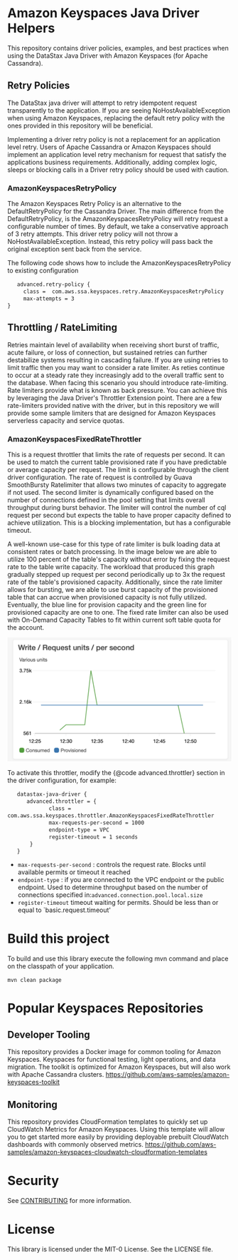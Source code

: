 # Amazon Keyspaces Java Driver Helpers
This repository contains driver policies, examples, and best practices when using the DataStax Java Driver with Amazon Keyspaces (for Apache Cassandra).

## Retry Policies
The DataStax java driver will attempt to retry idempotent request transparently to the application. If you are seeing NoHostAvailableException when using Amazon Keyspaces, replacing the default retry policy with the ones provided in this repository will be beneficial.

Implementing a driver retry policy is not a replacement for an application level retry. Users of Apache Cassandra or Amazon Keyspaces should implement an application level retry mechanism for request that satisfy the applications business requirements.  Additionally, adding complex logic, sleeps or blocking calls in a Driver retry policy should be used with caution.  

### AmazonKeyspacesRetryPolicy
The Amazon Keyspaces Retry Policy is an alternative to the DefaultRetryPolicy for the Cassandra Driver. The main difference from the DefaultRetryPolicy, is the AmazonKeyspacesRetryPolicy will retry request a configurable number of times. By default, we take a conservative approach of 3 retry attempts. This driver retry policy will not throw a NoHostAvailableException. Instead, this retry policy will pass back the original exception sent back from the service.  

The following code shows how to include the  AmazonKeyspacesRetryPolicy to existing configuration

```
   advanced.retry-policy {
     class =  com.aws.ssa.keyspaces.retry.AmazonKeyspacesRetryPolicy
     max-attempts = 3
}
```

## Throttling / RateLimiting
Retries maintain level of availability when receiving short burst of traffic, acute failure, or loss of connection, but sustained retries can further destabilize systems resulting in cascading failure. If you are using retries to limit traffic then you may want to consider a rate limiter.  As reties continue to occur at a steady rate they increasingly add to the overall traffic sent to the database.  When facing this scenario you should introduce rate-limiting. Rate limiters provide what is known as back pressure. You can achieve this by leveraging the Java Driver's Throttler Extension point.  There are a few rate-limiters provided native with the driver, but in this repository we will provide some sample limiters that are designed for Amazon Keyspaces serverless capacity and service quotas. 

### AmazonKeyspacesFixedRateThrottler
This is a request throttler that limits the rate of requests per second. It can be used to match the current table provisioned rate if you have predictable or average capacity per request.
The limit is configurable through the client driver configuration. 
The rate of request is controlled by Guava SmoothBursty Ratelimiter that allows two minutes of capacity to aggregate if not used. 
The second limiter is dynamically configured based on the number of connections defined in the pool setting that limits overall throughput during burst behavior. 
The limiter will control the number of cql request per second but expects the table to have proper capacity defined to achieve utilization. 
This is a blocking implementation, but has a configurable timeout. 
    
A well-known use-case for this type of rate limiter is bulk loading data at consistent rates or batch processing. In the image below we are able to utilize 100 percent of the table's capacity without error by fixing the request rate to the table write capacity. The workload that produced this graph gradually stepped up request per second periodically up to 3x the request rate of the table's provisioned capacity. Additionally, since the rate limiter allows for bursting, we are able to use burst capacity of the provisioned table that can accrue when provisioned capacity is not fully utilized.  Eventually, the blue line for provision capacity and the green line for provisioned capacity are one to one. The fixed rate limiter can also be used with On-Demand Capacity Tables to fit within current soft table quota for the account.  

![Rate Limiting](/static/images/RateLimiting.png) 
 
To activate this throttler, modify the {@code advanced.throttler} section in the driver configuration, for example:
     
   ```
      datastax-java-driver {
         advanced.throttler = {
                class = com.aws.ssa.keyspaces.throttler.AmazonKeyspacesFixedRateThrottler
                max-requests-per-second = 1000
                endpoint-type = VPC
                register-timeout = 1 seconds
          }
      }  
```



* `max-requests-per-second` : controls the request rate. Blocks until available permits or timeout it reached
* `endpoint-type` : if you are connected to the VPC endpoint or the public endpoint. Used to determine throughput based on the number of connections specified in:`advanced.connection.pool.local.size`
* `register-timeout` timeout waiting for permits. Should be less than or equal to `basic.request.timeout'


# Build this project
To build and use this library execute the following mvn command and place on the classpath of your application. 
```
mvn clean package
```

# Popular Keyspaces Repositories

## Developer Tooling
This repository provides a Docker image for common tooling for Amazon Keyspaces. Keyspaces for functional testing, light operations, and data migration.
The toolkit is optimized for Amazon Keyspaces, but will also work with Apache Cassandra clusters.
https://github.com/aws-samples/amazon-keyspaces-toolkit

## Monitoring
This repository provides CloudFormation templates to quickly set up CloudWatch Metrics for Amazon Keyspaces. Using this template will allow you to get started more easily by providing deployable prebuilt CloudWatch dashboards with commonly observed metrics.
https://github.com/aws-samples/amazon-keyspaces-cloudwatch-cloudformation-templates


# Security

See [CONTRIBUTING](CONTRIBUTING.md#security-issue-notifications) for more information.

# License

This library is licensed under the MIT-0 License. See the LICENSE file.
